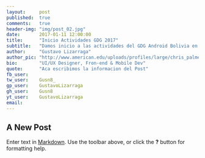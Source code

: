 ```yaml
---
layout:     post
published:  true
comments:   true
header-img: "img/post_02.jpg"
date:       2017-01-11 12:00:00
title:      "Inicio Actividades GDG 2017"
subtitle:   "Damos inicio a las actividades del GDG Android Bolivia en esta gestion 2017"
author:     "Gustavo Lizarraga"
author_pic: "http://www.american.edu/uploads/profiles/large/chris_palmer_profile_11.jpg"
bio:        "UI/UX Designer, Fron-end & Mobile Dev"
quote:      "Aca escribimos la informacion del Post"
fb_user:    
tw_user:    Gusn8_
gp_user:    GustavoLizarraga
gh_user:    Gusn8
yt_user:    GustavoLizarraga
email:      
---
```


## A New Post

Enter text in [Markdown](http://daringfireball.net/projects/markdown/). Use the toolbar above, or click the **?** button for formatting help.
